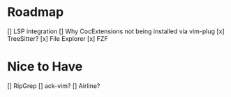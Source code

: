 # Roadmap
[] LSP integration
  [] Why CocExtensions not being installed via vim-plug
[x] TreeSitter?
[x] File Explorer
[x] FZF


# Nice to Have
[] RipGrep
[] ack-vim?
[] Airline?

